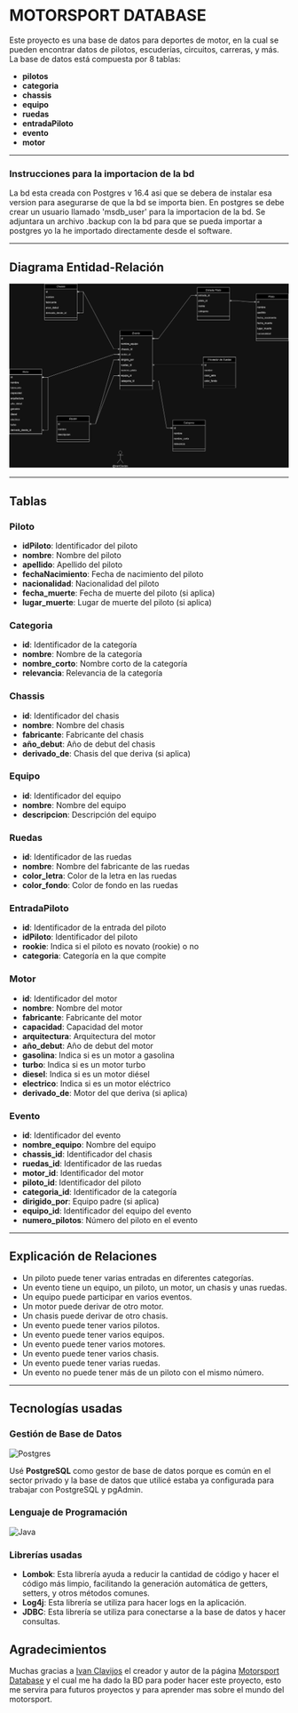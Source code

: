 # MOTORSPORT DATABASE

Este proyecto es una base de datos para deportes de motor, en la cual se pueden encontrar datos de pilotos, escuderías, circuitos, carreras, y más. La base de datos está compuesta por 8 tablas:

- **pilotos**
- **categoria**
- **chassis**
- **equipo**
- **ruedas**
- **entradaPiloto**
- **evento**
- **motor**

***
### Instrucciones para la importacion de la bd
La bd esta creada con Postgres v 16.4 asi que se debera de instalar esa version para asegurarse de que la bd se importa bien.
En postgres se debe crear un usuario llamado 'msdb_user' para la importacion de la bd.
Se adjuntara un archivo .backup con la bd para que se pueda importar a postgres yo la he importado directamente desde el software.

***

## Diagrama Entidad-Relación
![Diagrama Entidad-Relación](src/main/resources/imagenes/diagrama.png)

---

## Tablas

### Piloto
- **idPiloto**: Identificador del piloto
- **nombre**: Nombre del piloto
- **apellido**: Apellido del piloto
- **fechaNacimiento**: Fecha de nacimiento del piloto
- **nacionalidad**: Nacionalidad del piloto
- **fecha_muerte**: Fecha de muerte del piloto (si aplica)
- **lugar_muerte**: Lugar de muerte del piloto (si aplica)

### Categoria
- **id**: Identificador de la categoría
- **nombre**: Nombre de la categoría
- **nombre_corto**: Nombre corto de la categoría
- **relevancia**: Relevancia de la categoría

### Chassis
- **id**: Identificador del chasis
- **nombre**: Nombre del chasis
- **fabricante**: Fabricante del chasis
- **año_debut**: Año de debut del chasis
- **derivado_de**: Chasis del que deriva (si aplica)

### Equipo
- **id**: Identificador del equipo
- **nombre**: Nombre del equipo
- **descripcion**: Descripción del equipo

### Ruedas
- **id**: Identificador de las ruedas
- **nombre**: Nombre del fabricante de las ruedas
- **color_letra**: Color de la letra en las ruedas
- **color_fondo**: Color de fondo en las ruedas

### EntradaPiloto
- **id**: Identificador de la entrada del piloto
- **idPiloto**: Identificador del piloto
- **rookie**: Indica si el piloto es novato (rookie) o no
- **categoria**: Categoría en la que compite

### Motor
- **id**: Identificador del motor
- **nombre**: Nombre del motor
- **fabricante**: Fabricante del motor
- **capacidad**: Capacidad del motor
- **arquitectura**: Arquitectura del motor
- **año_debut**: Año de debut del motor
- **gasolina**: Indica si es un motor a gasolina
- **turbo**: Indica si es un motor turbo
- **diesel**: Indica si es un motor diésel
- **electrico**: Indica si es un motor eléctrico
- **derivado_de**: Motor del que deriva (si aplica)

### Evento
- **id**: Identificador del evento
- **nombre_equipo**: Nombre del equipo
- **chassis_id**: Identificador del chasis
- **ruedas_id**: Identificador de las ruedas
- **motor_id**: Identificador del motor
- **piloto_id**: Identificador del piloto
- **categoria_id**: Identificador de la categoría
- **dirigido_por**: Equipo padre (si aplica)
- **equipo_id**: Identificador del equipo del evento
- **numero_pilotos**: Número del piloto en el evento

---

## Explicación de Relaciones
- Un piloto puede tener varias entradas en diferentes categorías.
- Un evento tiene un equipo, un piloto, un motor, un chasis y unas ruedas.
- Un equipo puede participar en varios eventos.
- Un motor puede derivar de otro motor.
- Un chasis puede derivar de otro chasis.
- Un evento puede tener varios pilotos.
- Un evento puede tener varios equipos.
- Un evento puede tener varios motores.
- Un evento puede tener varios chasis.
- Un evento puede tener varias ruedas.
- Un evento no puede tener más de un piloto con el mismo número.

***

## Tecnologías usadas

### Gestión de Base de Datos
![Postgres](https://img.shields.io/badge/postgres-%23316192.svg?style=for-the-badge&logo=postgresql&logoColor=white)

Usé **PostgreSQL** como gestor de base de datos porque es común en el sector privado y la base de datos que utilicé estaba ya configurada para trabajar con PostgreSQL y pgAdmin.

### Lenguaje de Programación
![Java](https://img.shields.io/badge/java-%23ED8B00.svg?style=for-the-badge&logo=openjdk&logoColor=white)

### Librerías usadas
- **Lombok**: Esta librería ayuda a reducir la cantidad de código y hacer el código más limpio, facilitando la generación automática de getters, setters, y otros métodos comunes.
- **Log4j**: Esta librería se utiliza para hacer logs en la aplicación.
- **JDBC**: Esta librería se utiliza para conectarse a la base de datos y hacer consultas.

## Agradecimientos
Muchas gracias a [Ivan Clavijos](https://x.com/iclavijos) el creador y autor de la página [Motorsport Database](https://www.motorsports-database.racing/) y el cual me ha dado la BD para poder hacer este proyecto, esto me servira para futuros proyectos y para aprender mas sobre el mundo del motorsport.